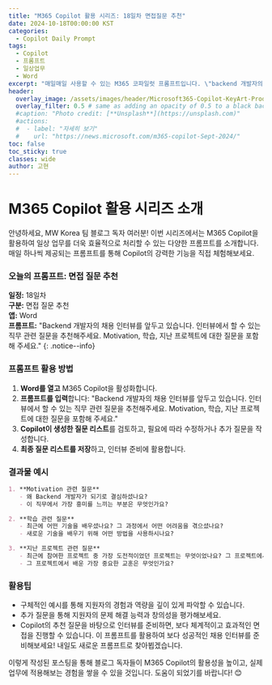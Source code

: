 ```yaml
---
title: "M365 Copilot 활용 시리즈: 18일차 면접질문 추천"
date: 2024-10-18T00:00:00 KST
categories:
  - Copilot Daily Prompt
tags:
  - Copilot
  - 프롬프트
  - 일상업무
  - Word
excerpt: "매일매일 사용할 수 있는 M365 코파일럿 프롬프트입니다. \"backend 개발자의 채용 인터뷰를 앞두고 있습니다. 인터뷰에서 할 수 있는 직무관련 질문을 추천해주세요. Motivation, 학습, 지난 프로젝트에 대한 내에 대한 질문을 포함해 주세요.\""
header:
  overlay_image: /assets/images/header/Microsoft365-Copilot-KeyArt-Productivity-6K-01.png
  overlay_filter: 0.5 # same as adding an opacity of 0.5 to a black background
  #caption: "Photo credit: [**Unsplash**](https://unsplash.com)"
  #actions:
  #  - label: "자세히 보기"
  #    url: "https://news.microsoft.com/m365-copilot-Sept-2024/"
toc: false
toc_sticky: true
classes: wide
author: 고현
---
```


# M365 Copilot 활용 시리즈 소개

안녕하세요, MW Korea 팀 블로그 독자 여러분! 이번 시리즈에서는 M365 Copilot을 활용하여 일상 업무를 더욱 효율적으로 처리할 수 있는 다양한 프롬프트를 소개합니다. 매일 하나씩 제공되는 프롬프트를 통해 Copilot의 강력한 기능을 직접 체험해보세요.

### 오늘의 프롬프트: 면접 질문 추천

**일정:** 18일차  
**구분:** 면접 질문 추천  
**앱:** Word  
**프롬프트:** "Backend 개발자의 채용 인터뷰를 앞두고 있습니다. 인터뷰에서 할 수 있는 직무 관련 질문을 추천해주세요. Motivation, 학습, 지난 프로젝트에 대한 질문을 포함해 주세요."
{: .notice--info}

### 프롬프트 활용 방법

1. **Word를 열고** M365 Copilot을 활성화합니다.
2. **프롬프트를 입력**합니다: "Backend 개발자의 채용 인터뷰를 앞두고 있습니다. 인터뷰에서 할 수 있는 직무 관련 질문을 추천해주세요. Motivation, 학습, 지난 프로젝트에 대한 질문을 포함해 주세요."
3. **Copilot이 생성한 질문 리스트**를 검토하고, 필요에 따라 수정하거나 추가 질문을 작성합니다.
4. **최종 질문 리스트를 저장**하고, 인터뷰 준비에 활용합니다.

### 결과물 예시

```markdown
1. **Motivation 관련 질문**
   - 왜 Backend 개발자가 되기로 결심하셨나요?
   - 이 직무에서 가장 흥미를 느끼는 부분은 무엇인가요?

2. **학습 관련 질문**
   - 최근에 어떤 기술을 배우셨나요? 그 과정에서 어떤 어려움을 겪으셨나요?
   - 새로운 기술을 배우기 위해 어떤 방법을 사용하시나요?

3. **지난 프로젝트 관련 질문**
   - 최근에 참여한 프로젝트 중 가장 도전적이었던 프로젝트는 무엇이었나요? 그 프로젝트에서 어떤 역할을 하셨나요?
   - 그 프로젝트에서 배운 가장 중요한 교훈은 무엇인가요?
```

### 활용팁
- 구체적인 예시를 통해 지원자의 경험과 역량을 깊이 있게 파악할 수 있습니다.
- 추가 질문을 통해 지원자의 문제 해결 능력과 창의성을 평가해보세요.
- Copilot의 추천 질문을 바탕으로 인터뷰를 준비하면, 보다 체계적이고 효과적인 면접을 진행할 수 있습니다.
이 프롬프트를 활용하여 보다 성공적인 채용 인터뷰를 준비해보세요! 내일도 새로운 프롬프트로 찾아뵙겠습니다.

이렇게 작성된 포스팅을 통해 블로그 독자들이 M365 Copilot의 활용성을 높이고, 실제 업무에 적용해보는 경험을 쌓을 수 있을 것입니다. 도움이 되었기를 바랍니다! 😊
